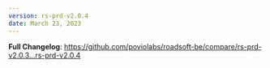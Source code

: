 ```yaml
---
version: rs-prd-v2.0.4
date: March 23, 2023
---
```


**Full Changelog**: https://github.com/poviolabs/roadsoft-be/compare/rs-prd-v2.0.3...rs-prd-v2.0.4